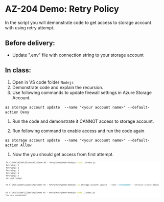 # AZ-204 Demo: Retry Policy

In the script you will demonstrate code to get access to storage account with using retry attempt.

## Before delivery:

- Update ".env" file with connection string to your storage account

## In class:

1. Open in VS code folder `Nodejs`
1. Demonstrate code and explain the recursion.
1. Use following commands to update firewall settings in Azure Storage Account.

```CMD
az storage account update  --name "<your account name>" --default-action Deny
```

1. Run the code and demonstrate it CANNOT access to storage account.

1. Run following command to enable access and run the code again

```CMD
az storage account update  --name "<your account name>" --default-action Allow
```
1. Now the you should get access from first attempt.

![Access](Nodejs/screen.png)